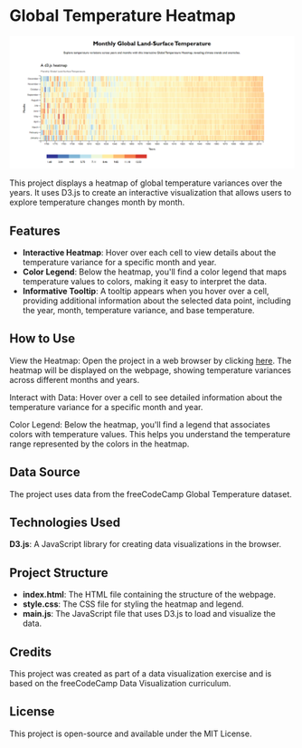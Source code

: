 # Global Temperature Heatmap

![Heatmap Preview](screenshot.png)

This project displays a heatmap of global temperature variances over the years. It uses D3.js to create an interactive visualization that allows users to explore temperature changes month by month.

## Features

- **Interactive Heatmap**: Hover over each cell to view details about the temperature variance for a specific month and year.
- **Color Legend**: Below the heatmap, you'll find a color legend that maps temperature values to colors, making it easy to interpret the data.
- **Informative Tooltip**: A tooltip appears when you hover over a cell, providing additional information about the selected data point, including the year, month, temperature variance, and base temperature.

## How to Use

View the Heatmap: Open the project in a web browser by clicking [here](https://d3js-heatmap-temperature.netlify.app/). The heatmap will be displayed on the webpage, showing temperature variances across different months and years.

Interact with Data: Hover over a cell to see detailed information about the temperature variance for a specific month and year.

Color Legend: Below the heatmap, you'll find a legend that associates colors with temperature values. This helps you understand the temperature range represented by the colors in the heatmap.

## Data Source

The project uses data from the freeCodeCamp Global Temperature dataset.

## Technologies Used

**D3.js**: A JavaScript library for creating data visualizations in the browser.

## Project Structure

- **index.html**: The HTML file containing the structure of the webpage.
- **style.css**: The CSS file for styling the heatmap and legend.
- **main.js**: The JavaScript file that uses D3.js to load and visualize the data.

## Credits

This project was created as part of a data visualization exercise and is based on the freeCodeCamp Data Visualization curriculum.

## License

This project is open-source and available under the MIT License.

